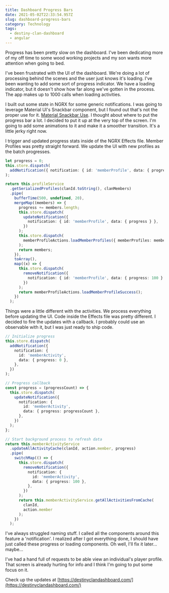 ```yaml
---
title: Dashboard Progress Bars
date: 2021-05-02T22:33:54.957Z
slug: dashboard-progress-bars
category: Technology
tags:
  - destiny-clan-dashboard
  - angular
---
```


Progress has been pretty slow on the dashboard. I've been dedicating more of my off time to some wood working projects and my son wants more attention when going to bed.

I've been frustrated with the UI of the dashboard. We're doing a lot of processing behind the scenes and the user just knows it's loading. I've been wanting to add some sort of progress indicator. We have a loading indicator, but it doesn't show how far along we've gotten in the process. The app makes up to 1000 calls when loading activities.

I built out some state in NGRX for some generic notifications. I was going to leverage Material UI's Snackbar component, but I found out that's not the proper use for it. [Material Snackbar Use](https://material.io/components/snackbars). I thought about where to put the progress bar a lot. I decided to put it up at the very top of the screen. I'm going to add some animations to it and make it a smoother transition. It's a little jerky right now.

I trigger and updated progress stats inside of the NGRX Effects file. Member Profiles was pretty straight forward. We update the UI with new profiles as the batch progresses.

```ts
let progress = 0;
this.store.dispatch(
  addNotification({ notification: { id: 'memberProfile', data: { progress } } })
);

return this.profileService
  .getSerializedProfiles(clanId.toString(), clanMembers)
  .pipe(
    bufferTime(500, undefined, 20),
    mergeMap((members) => {
      progress += members.length;
      this.store.dispatch(
        updateNotification({
          notification: { id: 'memberProfile', data: { progress } },
        })
      );
      this.store.dispatch(
        memberProfileActions.loadMemberProfiles({ memberProfiles: members })
      );
      return members;
    }),
    toArray(),
    map((x) => {
      this.store.dispatch(
        removeNotification({
          notification: { id: 'memberProfile', data: { progress: 100 } },
        })
      );
      return memberProfileActions.loadMemberProfileSuccess();
    })
  );
```

Things were a little different with the activities. We process everything before updating the UI. Code inside the Effects file was pretty different. I decided to fire the updates with a callback. I probably could use an observable with it, but I was just ready to ship code.

```ts
// Initialize progress
this.store.dispatch(
  addNotification({
    notification: {
      id: 'memberActivity',
      data: { progress: 0 },
    },
  })
);

// Progress callback
const progress = (progressCount) => {
  this.store.dispatch(
    updateNotification({
      notification: {
        id: 'memberActivity',
        data: { progress: progressCount },
      },
    })
  );
};

// Start background process to refresh data
return this.memberActivityService
  .updateAllActivityCache(clanId, action.member, progress)
  .pipe(
    switchMap(() => {
      this.store.dispatch(
        removeNotification({
          notification: {
            id: 'memberActivity',
            data: { progress: 100 },
          },
        })
      );
      return this.memberActivityService.getAllActivitiesFromCache(
        clanId,
        action.member
      );
    })
  );
```

I've always struggled naming stuff. I called all the components around this feature a 'notification'. I realized after I got everything done, I should have just called these progress or loading components. Oh well, I'll fix it later... maybe...

I've had a hand full of requests to be able view an individual's player profile.  That screen is already hurting for info and I think I'm going to put some focus on it.  

Check up the updates at [https://destinyclandashboard.com/](https://destinyclandashboard.com/)